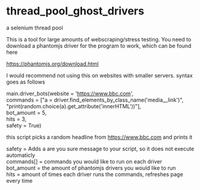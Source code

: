 # thread_pool_ghost_drivers
a selenium thread pool


This is a tool for large amounts of webscraping/stress testing. You need to download a phantomjs driver for the program to work,
which can be found here

https://phantomjs.org/download.html

I would recommend not using this on websites with smaller servers.
syntax goes as follows

main.driver_bots(website = 'https://www.bbc.com', \
commands = ["a = driver.find_elements_by_class_name('media__link')", "print(random.choice(a).get_attribute('innerHTML'))"],\
bot_amount = 5, \
hits = 3, \
safety = True)

this script picks a random headline from https://www.bbc.com and prints it


safety      = Adds a are you sure message to your script, so it does not execute automaticly \
commands[]  = commands you would like to run on each driver \
bot_amount  = the amount of phantomjs drivers you would like to run \
hits        = amount of times each driver runs the commands, refreshes page every time
